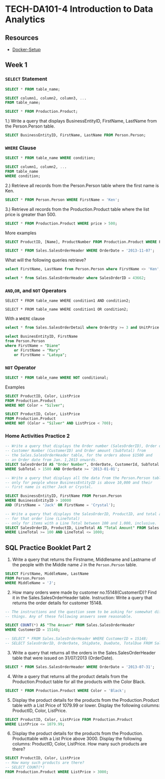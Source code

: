 # TECH-DA101-4 Introduction to Data Analytics  

## Resources 
  - [Docker-Setup](/Docker-Setup/)

## Week 1  
  
### `SELECT` Statement  

```sql
SELECT * FROM table_name;
```

```sql
SELECT column1, column2, column3, ... 
FROM table_name;
```

```sql
SELECT * FROM Production.Product;
```

1.) Write a query that displays BusinessEntityID, FirstName, LastName from the Person.Person table.  
  
```sql
SELECT BusinessEntityID, FirstName, LastName FROM Person.Person;
```

### `WHERE` Clause  
  
```sql
SELECT * FROM table_name WHERE condition;
```

```sql
SELECT column1, column2, ...
FROM table_name
WHERE condition;
```

2.) Retrieve all records from the Person.Person table where the first name is Ken.  
  
```sql
SELECT * FROM Person.Person WHERE FirstName = 'Ken';
```

3.) Retrieve all records from the Production.Product table where the list price is greater than 500.  
  
```sql
SELECT * FROM Production.Product WHERE price > 500;
```

More examples
```sql
SELECT ProductID, [Name], ProductNumber FROM Production.Product WHERE ProductNumber > 'N';

SELECT * FROM Sales.SalesOrderHeader WHERE OrderDate = '2013-11-07';
```

What will the following queries retrieve?
```sql
select FirstName, LastName from Person.Person where FirstName <> 'Ken';

select * from Sales.SalesOrderHeader where SalesOrderID = 43662;
```

### `AND`,`OR`, and `NOT` Operators

```
SELECT * FROM table_name WHERE condition1 AND condition2;

SELECT * FROM table_name WHERE condition1 OR condition2;  
```

With a `WHERE` clause
```sql
select * from Sales.SalesOrderDetail where OrderQty >= 3 and UnitPrice > 1800;

select BusinesEntityID, FirstName
from Person.Person
where FirstName = "Diane"
    or FirstName = "Mary"
    or FirstName = "Latoya";
```

### `NOT` Operator

```sql
SELECT * FROM table_name WHERE NOT conditional;
```

Examples

```sql
SELECT ProductID, Color, ListPrice
FROM Production.Product
WHERE NOT Color = "Silver";

SELECT ProductID, Color, ListPrice
FROM Production.Product
WHERE NOT (Color = "Silver" AND ListPrice < 700);
```

### Home Activities Practice 2  
  
```SQL
-- Write a query that displays the Order number (SalesOrderID), Order date, 
-- Customer Number (CustomerID) and Order amount (SubTotal) from
-- the Sales.SalesOrderHeader table, for the orders above $1500 and 
-- an Order date from Jan. 1,2013 onwards.
SELECT SalesOrderId AS "Order Number", OrderDate, CustomerId, SubTotal from Sales.SalesOrderHeader
WHERE SubTotal > 1500 AND OrderDate >= '2013-01-01';
```

```SQL
-- Write a query that displays all the data from the Person.Person table, 
-- only for people whose BusinessEntityID is above 10,000 and their 
-- first name is either Jack or Crystal.

SELECT BusinessEntityID, FirstName FROM Person.Person 
WHERE BusinessEntityID > 10000 
AND (FirstName = 'Jack' OR FirstName = 'Crystal');
```

```sql
-- Write a query that displays the SalesOrderID, ProductID, and total amount 
-- for that order line (LineTotal) 
-- only for items with a Line Total between 100 and 1.000, inclusive.
SELECT SalesOrderID, ProductID, LineTotal AS "Total Amount" FROM Sales.SalesOrderDetail
WHERE LineTotal >= 100 AND LineTotal <= 1000;
```

## SQL Practice Booklet Part 2  
  
1. Write a query that returns the Firstname, Middlename and Lastname of the people with the Middle name J in the `Person.Person` table.  
  
```sql
SELECT FirstName, MiddleName, LastName
FROM Person.Person
WHERE MiddleName = 'J';
```

2. How many orders were made by customer no.15148(CustomerID)? Find it in the Sales.SalesOrderHeader table.
Instruction: Write a query that returns the order details for customer 15148.

```SQL
-- The instructions and the question seem to be asking for somewhat different
-- things. Any of these following answers seem reasonable.  

SELECT COUNT(*) AS "The Answer" FROM Sales.SalesOrderHeader
WHERE CustomerID = 15148;

-- SELECT * FROM Sales.SalesOrderHeader WHERE CustomerID = 15148;
-- SELECT SalesOrderID, OrderDate, ShipDate, DueDate, TotalDue FROM Sales.SalesOrderHeader WHERE CustomerID = 15148;
```

3. Write a query that returns all the orders in the Sales.SalesOrderHeader table that were issued on 31/07/2013 (OrderDate).
```sql
SELECT * FROM Sales.SalesOrderHeader WHERE OrderDate = '2013-07-31';
```
4. Write a query that returns all the product details from the Production.Product table for all the products with the Color Black.
```sql
SELECT * FROM Production.Product WHERE Color = 'Black';
```

5. Display the product details for the products from the Production.Product table with a List Price of 1079.99 or lower. Display the following columns: ProductID, Color, ListPrice.

```sql
SELECT ProductID, Color, ListPrice FROM Production.Product
WHERE ListPrice <= 1079.99;
```

6. Display the product details for the products from the Production. Producttable with a List Price above 3000.
Display the following columns: ProductID, Color, ListPrice.
How many such products are there?
```sql
SELECT ProductID, Color, ListPrice
-- How many such products are there? 
-- SELECT COUNT(*) 
FROM Production.Product WHERE ListPrice > 3000;
```


